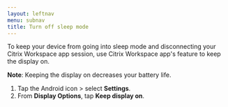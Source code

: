 ```yaml
---
layout: leftnav
menu: subnav
title: Turn off sleep mode
---
```


To keep your device from going into sleep mode and disconnecting your Citrix Workspace app session, use Citrix Workspace app's feature to keep the display on.

**Note**: Keeping the display on decreases your battery life.

1.  Tap the Android icon > select **Settings**.
2.  From **Display Options**, tap **Keep display on**.